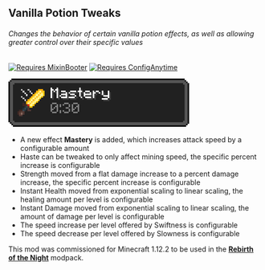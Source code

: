 ## Vanilla Potion Tweaks

###### Changes the behavior of certain vanilla potion effects, as well as allowing greater control over their specific values

[![Requires MixinBooter](https://img.shields.io/badge/Requires-MixinBooter-3498db.svg?labelColor=34495e&style=for-the-badge)](https://www.curseforge.com/minecraft/mc-mods/mixin-booter)
[![Requires ConfigAnytime](https://img.shields.io/badge/Requires-ConfigAnytime-3498db.svg?labelColor=34495e&style=for-the-badge)](https://www.curseforge.com/minecraft/mc-mods/configanytime)

![Inventory status effect](effect_inv.png)

* A new effect **Mastery** is added, which increases attack speed by a configurable amount
* Haste can be tweaked to only affect mining speed, the specific percent increase is configurable
* Strength moved from a flat damage increase to a percent damage increase, the specific percent increase is configurable
* Instant Health moved from exponential scaling to linear scaling, the healing amount per level is configurable
* Instant Damage moved from exponential scaling to linear scaling, the amount of damage per level is configurable
* The speed increase per level offered by Swiftness is configurable
* The speed decrease per level offered by Slowness is configurable

This mod was commissioned for Minecraft 1.12.2 to be used in the [**Rebirth of the Night**](https://www.curseforge.com/minecraft/modpacks/rebirth-of-the-night) modpack.